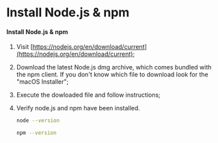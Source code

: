 # Install Node.js & npm

#### Install Node.js & npm

1. Visit [https://nodejs.org/en/download/current](https://nodejs.org/en/download/current);
2. Download the latest Node.js dmg archive, which comes bundled with the npm client. If you don't know which file to download look for the "macOS Installer";
3. Execute the dowloaded file and follow instructions;
4. Verify node.js and npm have been installed.

    ```bash
    node --version
    ```
    
    ```bash
    npm --version
    ```
